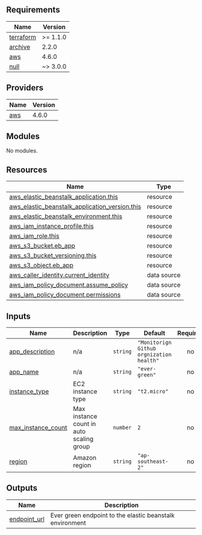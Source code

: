 <!-- BEGIN_TF_DOCS -->
## Requirements

| Name | Version |
|------|---------|
| <a name="requirement_terraform"></a> [terraform](#requirement\_terraform) | >= 1.1.0 |
| <a name="requirement_archive"></a> [archive](#requirement\_archive) | 2.2.0 |
| <a name="requirement_aws"></a> [aws](#requirement\_aws) | 4.6.0 |
| <a name="requirement_null"></a> [null](#requirement\_null) | ~> 3.0.0 |

## Providers

| Name | Version |
|------|---------|
| <a name="provider_aws"></a> [aws](#provider\_aws) | 4.6.0 |

## Modules

No modules.

## Resources

| Name | Type |
|------|------|
| [aws_elastic_beanstalk_application.this](https://registry.terraform.io/providers/hashicorp/aws/4.6.0/docs/resources/elastic_beanstalk_application) | resource |
| [aws_elastic_beanstalk_application_version.this](https://registry.terraform.io/providers/hashicorp/aws/4.6.0/docs/resources/elastic_beanstalk_application_version) | resource |
| [aws_elastic_beanstalk_environment.this](https://registry.terraform.io/providers/hashicorp/aws/4.6.0/docs/resources/elastic_beanstalk_environment) | resource |
| [aws_iam_instance_profile.this](https://registry.terraform.io/providers/hashicorp/aws/4.6.0/docs/resources/iam_instance_profile) | resource |
| [aws_iam_role.this](https://registry.terraform.io/providers/hashicorp/aws/4.6.0/docs/resources/iam_role) | resource |
| [aws_s3_bucket.eb_app](https://registry.terraform.io/providers/hashicorp/aws/4.6.0/docs/resources/s3_bucket) | resource |
| [aws_s3_bucket_versioning.this](https://registry.terraform.io/providers/hashicorp/aws/4.6.0/docs/resources/s3_bucket_versioning) | resource |
| [aws_s3_object.eb_app](https://registry.terraform.io/providers/hashicorp/aws/4.6.0/docs/resources/s3_object) | resource |
| [aws_caller_identity.current_identity](https://registry.terraform.io/providers/hashicorp/aws/4.6.0/docs/data-sources/caller_identity) | data source |
| [aws_iam_policy_document.assume_policy](https://registry.terraform.io/providers/hashicorp/aws/4.6.0/docs/data-sources/iam_policy_document) | data source |
| [aws_iam_policy_document.permissions](https://registry.terraform.io/providers/hashicorp/aws/4.6.0/docs/data-sources/iam_policy_document) | data source |

## Inputs

| Name | Description | Type | Default | Required |
|------|-------------|------|---------|:--------:|
| <a name="input_app_description"></a> [app\_description](#input\_app\_description) | n/a | `string` | `"Monitorign Github orgnization health"` | no |
| <a name="input_app_name"></a> [app\_name](#input\_app\_name) | n/a | `string` | `"ever-green"` | no |
| <a name="input_instance_type"></a> [instance\_type](#input\_instance\_type) | EC2 instance type | `string` | `"t2.micro"` | no |
| <a name="input_max_instance_count"></a> [max\_instance\_count](#input\_max\_instance\_count) | Max instance count in auto scaling group | `number` | `2` | no |
| <a name="input_region"></a> [region](#input\_region) | Amazon region | `string` | `"ap-southeast-2"` | no |

## Outputs

| Name | Description |
|------|-------------|
| <a name="output_endpoint_url"></a> [endpoint\_url](#output\_endpoint\_url) | Ever green endpoint to the elastic beanstalk environment |
<!-- END_TF_DOCS -->
